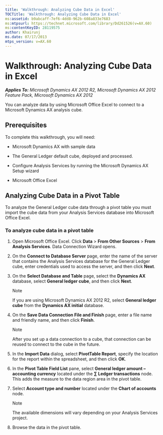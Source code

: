 ```yaml
---
title: 'Walkthrough: Analyzing Cube Data in Excel'
TOCTitle: 'Walkthrough: Analyzing Cube Data in Excel'
ms:assetid: b9abcaff-7ef6-4dd8-962b-608a833e7683
ms:mtpsurl: https://technet.microsoft.com/library/Dd261526(v=AX.60)
ms:contentKeyID: 28119575
author: Khairunj
ms.date: 07/17/2013
mtps_version: v=AX.60
---
```


# Walkthrough: Analyzing Cube Data in Excel 


_**Applies To:** Microsoft Dynamics AX 2012 R2, Microsoft Dynamics AX 2012 Feature Pack, Microsoft Dynamics AX 2012_

You can analyze data by using Microsoft Office Excel to connect to a Microsoft Dynamics AX analysis cube.

## Prerequisites

To complete this walkthrough, you will need:

  - Microsoft Dynamics AX with sample data

  - The General Ledger default cube, deployed and processed.

  - Configure Analysis Services by running the Microsoft Dynamics AX Setup wizard

  - Microsoft Office Excel

## Analyzing Cube Data in a Pivot Table

To analyze the General Ledger cube data through a pivot table you must import the cube data from your Analysis Services database into Microsoft Office Excel.

### To analyze cube data in a pivot table

1.  Open Microsoft Office Excel. Click **Data** \> **From Other Sources** \> **From Analysis Services**. Data Connection Wizard opens.

2.  On the **Connect to Database Server** page, enter the name of the server that contains the Analysis Services database for the General Ledger cube, enter credentials used to access the server, and then click **Next**.

3.  On the **Select Database and Table** page, select the **Dynamics AX** database, select **General ledger cube**, and then click **Next**.
    

    > [!NOTE]
    > <P>If you are using Microsoft Dynamics AX 2012 R2, select <STRONG>General ledger cube</STRONG> from the <STRONG>Dynamics AX initial</STRONG> database.</P>



4.  On the **Save Data Connection File and Finish** page, enter a file name and friendly name, and then click **Finish**.
    

    > [!NOTE]
    > <P>After you set up a data connection to a cube, that connection can be reused to connect to the cube in the future.</P>



5.  In the **Import Data** dialog, select **PivotTable Report**, specify the location for the report within the spreadsheet, and then click **OK**.

6.  In the **Pivot Table Field List** pane, select **General ledger amount – accounting currency** located under the **∑ Ledger transactions** node. This adds the measure to the data region area in the pivot table.

7.  Select **Account type and number** located under the **Chart of accounts** node.
    

    > [!NOTE]
    > <P>The available dimensions will vary depending on your Analysis Services project.</P>



8.  Browse the data in the pivot table.

